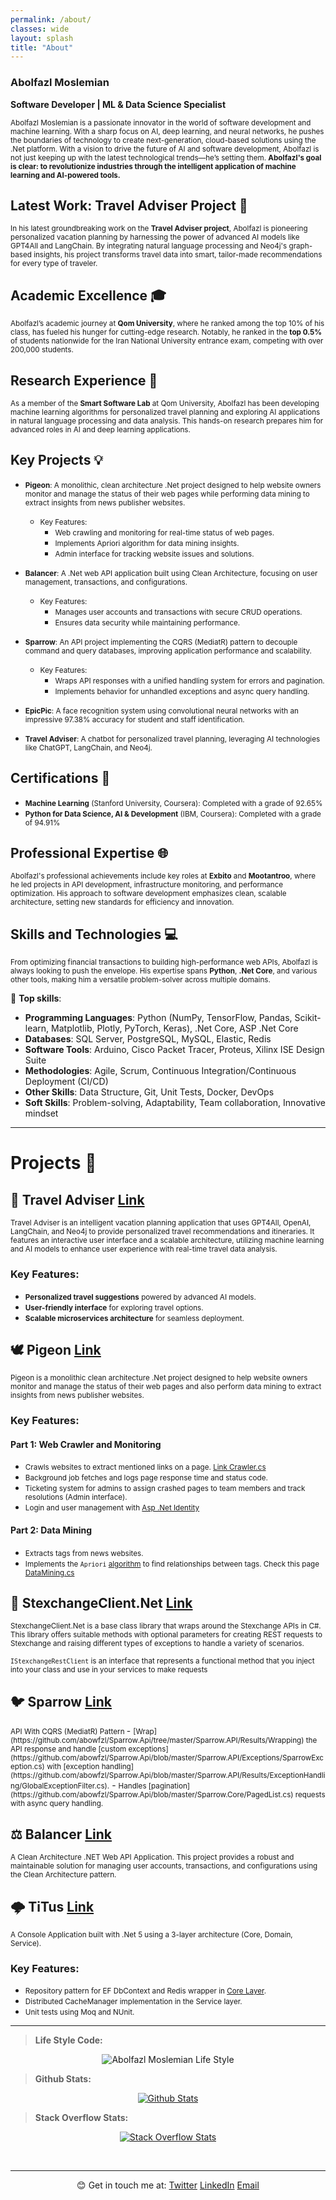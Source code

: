 ```yaml
---
permalink: /about/
classes: wide
layout: splash
title: "About"
---
```


### Abolfazl Moslemian  
**Software Developer | ML & Data Science Specialist**

<small>Abolfazl Moslemian is a passionate innovator in the world of software development and machine learning. With a sharp focus on AI, deep learning, and neural networks, he pushes the boundaries of technology to create next-generation, cloud-based solutions using the .Net platform. With a vision to drive the future of AI and software development, Abolfazl is not just keeping up with the latest technological trends—he’s setting them. **Abolfazl's goal is clear: to revolutionize industries through the intelligent application of machine learning and AI-powered tools.**</small>

## Latest Work: Travel Adviser Project 🚀
<small>In his latest groundbreaking work on the **Travel Adviser project**, Abolfazl is pioneering personalized vacation planning by harnessing the power of advanced AI models like GPT4All and LangChain. By integrating natural language processing and Neo4j's graph-based insights, his project transforms travel data into smart, tailor-made recommendations for every type of traveler.</small>

## Academic Excellence 🎓

<small>Abolfazl’s academic journey at **Qom University**, where he ranked among the top 10% of his class, has fueled his hunger for cutting-edge research. Notably, he ranked in the **top 0.5%** of students nationwide for the Iran National University entrance exam, competing with over 200,000 students.</small>

## Research Experience 🔬

<small>As a member of the **Smart Software Lab** at Qom University, Abolfazl has been developing machine learning algorithms for personalized travel planning and exploring AI applications in natural language processing and data analysis. This hands-on research prepares him for advanced roles in AI and deep learning applications.</small>

## Key Projects 💡

- <small>**Pigeon**: A monolithic, clean architecture .Net project designed to help website owners monitor and manage the status of their web pages while performing data mining to extract insights from news publisher websites.</small> 
    - <small>Key Features:</small> 
        - <small>Web crawling and monitoring for real-time status of web pages.</small>
        - <small>Implements Apriori algorithm for data mining insights.</small>
        - <small>Admin interface for tracking website issues and solutions.</small>

- <small>**Balancer**: A .Net web API application built using Clean Architecture, focusing on user management, transactions, and configurations.</small>
    - <small>Key Features:</small>
        - <small>Manages user accounts and transactions with secure CRUD operations.</small>
        - <small>Ensures data security while maintaining performance.</small>

- <small>**Sparrow**: An API project implementing the CQRS (MediatR) pattern to decouple command and query databases, improving application performance and scalability.</small>
    - <small>Key Features:</small>
        - <small>Wraps API responses with a unified handling system for errors and pagination.</small>
        - <small>Implements behavior for unhandled exceptions and async query handling.</small>

- <small>**EpicPic**: A face recognition system using convolutional neural networks with an impressive 97.38% accuracy for student and staff identification.</small>

- <small>**Travel Adviser**: A chatbot for personalized travel planning, leveraging AI technologies like ChatGPT, LangChain, and Neo4j.</small>

## Certifications 📜
- <small>**Machine Learning** (Stanford University, Coursera): Completed with a grade of 92.65%</small>
- <small>**Python for Data Science, AI & Development** (IBM, Coursera): Completed with a grade of 94.91%</small>

## Professional Expertise 🌐
<small>Abolfazl's professional achievements include key roles at **Exbito** and **Mootantroo**, where he led projects in API development, infrastructure monitoring, and performance optimization. His approach to software development emphasizes clean, scalable architecture, setting new standards for efficiency and innovation.</small>

## Skills and Technologies 💻
<small>From optimizing financial transactions to building high-performance web APIs, Abolfazl is always looking to push the envelope. His expertise spans **Python**, **.Net Core**, and various other tools, making him a versatile problem-solver across multiple domains.</small>

> 
💎 **Top skills**:
- **Programming Languages**: Python (NumPy, TensorFlow, Pandas, Scikit-learn, Matplotlib, Plotly, PyTorch, Keras), .Net Core, ASP .Net Core
- **Databases**: SQL Server, PostgreSQL, MySQL, Elastic, Redis
- **Software Tools**: Arduino, Cisco Packet Tracer, Proteus, Xilinx ISE Design Suite
- **Methodologies**: Agile, Scrum, Continuous Integration/Continuous Deployment (CI/CD)
- **Other Skills**: Data Structure, Git, Unit Tests, Docker, DevOps
- **Soft Skills**: Problem-solving, Adaptability, Team collaboration, Innovative mindset

---

# Projects 🎯

## 🧳 Travel Adviser <a href="https://github.com/abowfzl/Travel-Adviser"> <i class="fab fa-fw fa-github" aria-hidden="true"></i><span class="label">Link</span></a>
<small>Travel Adviser is an intelligent vacation planning application that uses GPT4All, OpenAI, LangChain, and Neo4j to provide personalized travel recommendations and itineraries. It features an interactive user interface and a scalable architecture, utilizing machine learning and AI models to enhance user experience with real-time travel data analysis.</small>

### Key Features:
- <small>**Personalized travel suggestions** powered by advanced AI models.</small>
- <small>**User-friendly interface** for exploring travel options.</small>
- <small>**Scalable microservices architecture** for seamless deployment.</small>

## 🕊️ Pigeon  <a href="https://github.com/abowfzl/Pigeon"> <i class="fab fa-fw fa-github" aria-hidden="true"></i><span class="label">Link</span></a>
<small>Pigeon is a monolithic clean architecture .Net project designed to help website owners monitor and manage the status of their web pages and also perform data mining to extract insights from news publisher websites.</small>

### Key Features:

#### Part 1: Web Crawler and Monitoring
- <small>Crawls websites to extract mentioned links on a page. [Link Crawler.cs](https://github.com/abowfzl/Pigeon/blob/master/Pigeon/Crawler/LinkCrawler.cs)</small>
- <small>Background job fetches and logs page response time and status code.</small>
- <small>Ticketing system for admins to assign crashed pages to team members and track resolutions (Admin interface).</small>
- <small>Login and user management with [Asp .Net Identity](https://learn.microsoft.com/en-us/aspnet/identity/overview/getting-started/introduction-to-aspnet-identity)</small>

#### Part 2: Data Mining
- <small>Extracts tags from news websites.</small>
- <small>Implements the `Apriori` [algorithm](https://github.com/abowfzl/Pigeon/tree/master/Pigeon/Algoritms) to find relationships between tags. Check this page [DataMining.cs](https://github.com/abowfzl/Pigeon/blob/master/Pigeon/Pages/DataMining.cshtml.cs)</small>

## 🔁 StexchangeClient.Net <a href="https://github.com/abowfzl/StexchangeClient"> <i class="fab fa-fw fa-github" aria-hidden="true"></i><span class="label">Link</span></a>

<small>StexchangeClient.Net is a base class library that wraps around the Stexchange APIs in C#. This library offers suitable methods with optional parameters for creating REST requests to Stexchange and raising different types of exceptions to handle a variety of scenarios.</small>

<small>`IStexchangeRestClient` is an interface that represents a functional method that you inject into your class and use in your services to make requests</small>

## 🐦 Sparrow  <a href="https://github.com/abowfzl/Sparrow.Api"> <i class="fab fa-fw fa-github" aria-hidden="true"></i><span class="label">Link</span></a>
<small>
API With CQRS (MediatR) Pattern
</small>
- <small>[Wrap](https://github.com/abowfzl/Sparrow.Api/tree/master/Sparrow.API/Results/Wrapping) the API response and handle [custom exceptions](https://github.com/abowfzl/Sparrow.Api/blob/master/Sparrow.API/Exceptions/SparrowException.cs) with [exception handling](https://github.com/abowfzl/Sparrow.Api/blob/master/Sparrow.API/Results/ExceptionHandling/GlobalExceptionFilter.cs).</small>
- <small>Handles [pagination](https://github.com/abowfzl/Sparrow.Api/blob/master/Sparrow.Core/PagedList.cs) requests with async query handling.</small>

## ⚖️ Balancer <a href="https://github.com/abowfzl/Balancer"> <i class="fab fa-fw fa-github" aria-hidden="true"></i><span class="label">Link</span></a> 
<small>
A Clean Architecture .NET Web API Application.
</small>
<small>
This project provides a robust and maintainable solution for managing user accounts, transactions, and configurations using the Clean Architecture pattern.
</small>

## 🌩 TiTus  <a href="https://github.com/abowfzl/Titus"> <i class="fab fa-fw fa-github" aria-hidden="true"></i><span class="label">Link</span></a>
<small>
A Console Application built with .Net 5 using a 3-layer architecture (Core, Domain, Service).
</small>

### Key Features:
- <small>Repository pattern for EF DbContext and Redis wrapper in [Core Layer](https://github.com/abowfzl/Titus/blob/master/Core).</small>
- <small>Distributed CacheManager implementation in the Service layer.</small>
- <small>Unit tests using Moq and NUnit.</small>

---

> <i class="fa fa-code" aria-hidden="true"></i> **Life Style Code:** 

<p align="center">
  <img src="/assets/images/abolfazl-life-style.png" alt="Abolfazl Moslemian Life Style"/>
</p>

> <i class="fab fa-fw fa-github" aria-hidden="true"></i> **Github Stats:** 

<p align="center">
 <a href="https://github.com/abowfzl" alt="Abolfazl Moslemian's github stats">
  <img src="https://github-readme-stats.vercel.app/api?username=Abowfzl&theme=tokyonight&show_icons=true" alt="Github Stats"/>
 </a>
</p>

> <i class="fab fa-fw fa-stack-overflow" aria-hidden="true"></i> <strong> Stack Overflow Stats: </strong>
<p align="center">
 <a href="https://stackoverflow.com/users/17593676/abolfazl-moslemian" alt="Abolfazl Moslemian's Stack Overflow stats">
    <img src="https://so-stats-kurt-liao.vercel.app/api?user=17593676&cache=true" alt="Stack Overflow Stats" />
  </a>
</p>


<br/>

---

<p align="center">
  😊 Get in touch me at: 
  <a href="https://twitter.com/abowfzl"><i class="fab fa-fw fa-twitter-square" aria-hidden="true"></i><span class="label">Twitter</span></a>
  <a href="https://linkedin.com/in/abowfzl"><i class="fab fa-fw fa-linkedin" aria-hidden="true"></i><span class="label">LinkedIn</span></a>
  <a href="mailto:abowfzl@gmail.com"><i class="fas fa-fw fa-envelope-square" aria-hidden="true"></i><span class="label">Email</span></a>
</p>
